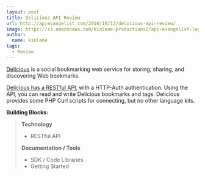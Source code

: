 ```yaml
---
layout: post
title: Delicious API Review
url: http://apievangelist.com/2010/10/12/delicious-api-review/
image: https://s3.amazonaws.com/kinlane-productions2/api-evangelist-logos/api-evangelist-butterfly-vertical.png
author:
  name: kinlane
tags:
  - Review
---
```

[Delicious](http://www.delicious.com) is a social bookmarking web service for storing, sharing, and discovering Web bookmarks.

[Delicious has a RESTful API](http://www.delicious.com/help/api), with a HTTP-Auth authentication. Using the API, you can read and write Delicious bookmarks and tags. Delicious provides some PHP Curl scripts for connecting, but no other language kits.

**Building Blocks:**

> **Technology**
> 
> *   RESTful API
> 
> **Documentation / Tools**
> 
> *   SDK / Code Libraries
> *   Getting Started